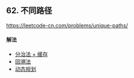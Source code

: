 ## 62. 不同路径

https://leetcode-cn.com/problems/unique-paths/


#### 解法  

* [分治法 + 缓存](_1.py)
* [回溯法](_2.py)
* [动态规划](_3.py)



